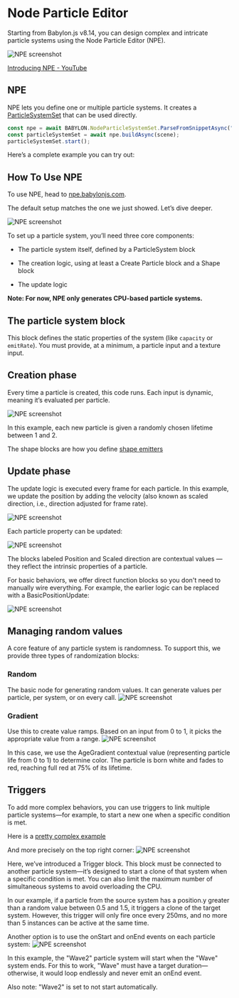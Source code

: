 # Node Particle Editor

Starting from Babylon.js v8.14, you can design complex and intricate particle systems using the Node Particle Editor (NPE).

![NPE screenshot](/img/tools/npe/01.jpg)

[Introducing NPE - YouTube](https://www.youtube.com/watch?v=oATijHvVfek&ab_channel=SLCCUniversalAccess)

## NPE

NPE lets you define one or multiple particle systems. It creates a [ParticleSystemSet](/features/featuresDeepDive/particles/particle_system/particleHelper#ParticleSystemSet) that can be used directly.

```javascript
const npe = await BABYLON.NodeParticleSystemSet.ParseFromSnippetAsync("#8O4BJ2");
const particleSystemSet = await npe.buildAsync(scene);
particleSystemSet.start();
```

Here’s a complete example you can try out:

<Playground id="#P96UPW" title="NPE" description="Complete example of using a system set from NPE."/>

## How To Use NPE

To use NPE, head to [npe.babylonjs.com](https://npe.babylonjs.com).

The default setup matches the one we just showed. Let’s dive deeper.

![NPE screenshot](/img/tools/npe/02.jpg)

To set up a particle system, you’ll need three core components:

- The particle system itself, defined by a ParticleSystem block

- The creation logic, using at least a Create Particle block and a Shape block

- The update logic

**Note: For now, NPE only generates CPU-based particle systems.**

## The particle system block
This block defines the static properties of the system (like `capacity` or `emitRate`). You must provide, at a minimum, a particle input and a texture input.

## Creation phase
Every time a particle is created, this code runs. Each input is dynamic, meaning it’s evaluated per particle.

![NPE screenshot](/img/tools/npe/03..jpg)

In this example, each new particle is given a randomly chosen lifetime between 1 and 2.

The shape blocks are how you define [shape emitters](/features/featuresDeepDive/particles/particle_system/shape_emitters)

## Update phase

The update logic is executed every frame for each particle. In this example, we update the position by adding the velocity (also known as scaled direction, i.e., direction adjusted for frame rate).

![NPE screenshot](/img/tools/npe/04.jpg)

Each particle property can be updated:

![NPE screenshot](/img/tools/npe/05.jpg)

The blocks labeled Position and Scaled direction are contextual values — they reflect the intrinsic properties of a particle.

For basic behaviors, we offer direct function blocks so you don't need to manually wire everything. For example, the earlier logic can be replaced with a BasicPositionUpdate:

![NPE screenshot](/img/tools/npe/06.jpg)

## Managing random values

A core feature of any particle system is randomness. To support this, we provide three types of randomization blocks:

### Random

The basic node for generating random values. It can generate values per particle, per system, or on every call.
![NPE screenshot](/img/tools/npe/07.jpg)

### Gradient

Use this to create value ramps. Based on an input from 0 to 1, it picks the appropriate value from a range.
![NPE screenshot](/img/tools/npe/08.jpg)

In this case, we use the AgeGradient contextual value (representing particle life from 0 to 1) to determine color. The particle is born white and fades to red, reaching full red at 75% of its lifetime.

## Triggers

To add more complex behaviors, you can use triggers to link multiple particle systems—for example, to start a new one when a specific condition is met.

Here is a [pretty complex example](https://npe.babylonjs.com#K6F1ZB#1)

And more precisely on the top right corner:
![NPE screenshot](/img/tools/npe/09.jpg)

Here, we’ve introduced a Trigger block. This block must be connected to another particle system—it’s designed to start a clone of that system when a specific condition is met.
You can also limit the maximum number of simultaneous systems to avoid overloading the CPU.

In our example, if a particle from the source system has a position.y greater than a random value between 0.5 and 1.5, it triggers a clone of the target system. However, this trigger will only fire once every 250ms, and no more than 5 instances can be active at the same time.

Another option is to use the onStart and onEnd events on each particle system:
![NPE screenshot](/img/tools/npe/10.jpg)

In this example, the "Wave2" particle system will start when the "Wave" system ends. For this to work, "Wave" must have a target duration—otherwise, it would loop endlessly and never emit an onEnd event.

Also note: "Wave2" is set to not start automatically.



